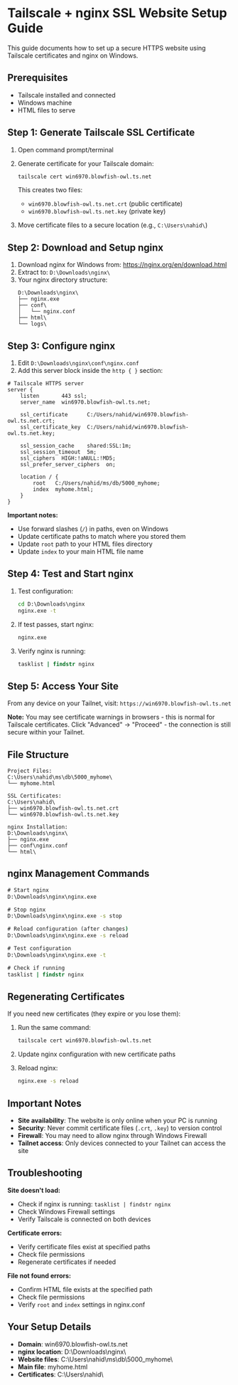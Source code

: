 # Tailscale + nginx SSL Website Setup Guide

This guide documents how to set up a secure HTTPS website using Tailscale certificates and nginx on Windows.

## Prerequisites
- Tailscale installed and connected
- Windows machine
- HTML files to serve

## Step 1: Generate Tailscale SSL Certificate

1. Open command prompt/terminal
2. Generate certificate for your Tailscale domain:
   ```bash
   tailscale cert win6970.blowfish-owl.ts.net
   ```
   
   This creates two files:
   - `win6970.blowfish-owl.ts.net.crt` (public certificate)
   - `win6970.blowfish-owl.ts.net.key` (private key)

3. Move certificate files to a secure location (e.g., `C:\Users\nahid\`)

## Step 2: Download and Setup nginx

1. Download nginx for Windows from: https://nginx.org/en/download.html
2. Extract to: `D:\Downloads\nginx\`
3. Your nginx directory structure:
   ```
   D:\Downloads\nginx\
   ├── nginx.exe
   ├── conf\
   │   └── nginx.conf
   ├── html\
   └── logs\
   ```

## Step 3: Configure nginx

1. Edit `D:\Downloads\nginx\conf\nginx.conf`
2. Add this server block inside the `http { }` section:

```nginx
# Tailscale HTTPS server
server {
    listen       443 ssl;
    server_name  win6970.blowfish-owl.ts.net;
    
    ssl_certificate      C:/Users/nahid/win6970.blowfish-owl.ts.net.crt;
    ssl_certificate_key  C:/Users/nahid/win6970.blowfish-owl.ts.net.key;
    
    ssl_session_cache    shared:SSL:1m;
    ssl_session_timeout  5m;
    ssl_ciphers  HIGH:!aNULL:!MD5;
    ssl_prefer_server_ciphers  on;
    
    location / {
        root   C:/Users/nahid/ms/db/5000_myhome;
        index  myhome.html;
    }
}
```

**Important notes:**
- Use forward slashes (`/`) in paths, even on Windows
- Update certificate paths to match where you stored them
- Update `root` path to your HTML files directory
- Update `index` to your main HTML file name

## Step 4: Test and Start nginx

1. Test configuration:
   ```cmd
   cd D:\Downloads\nginx
   nginx.exe -t
   ```

2. If test passes, start nginx:
   ```cmd
   nginx.exe
   ```

3. Verify nginx is running:
   ```cmd
   tasklist | findstr nginx
   ```

## Step 5: Access Your Site

From any device on your Tailnet, visit: `https://win6970.blowfish-owl.ts.net`

**Note:** You may see certificate warnings in browsers - this is normal for Tailscale certificates. Click "Advanced" → "Proceed" - the connection is still secure within your Tailnet.

## File Structure

```
Project Files:
C:\Users\nahid\ms\db\5000_myhome\
└── myhome.html

SSL Certificates:
C:\Users\nahid\
├── win6970.blowfish-owl.ts.net.crt
└── win6970.blowfish-owl.ts.net.key

nginx Installation:
D:\Downloads\nginx\
├── nginx.exe
├── conf\nginx.conf
└── html\
```

## nginx Management Commands

```cmd
# Start nginx
D:\Downloads\nginx\nginx.exe

# Stop nginx
D:\Downloads\nginx\nginx.exe -s stop

# Reload configuration (after changes)
D:\Downloads\nginx\nginx.exe -s reload

# Test configuration
D:\Downloads\nginx\nginx.exe -t

# Check if running
tasklist | findstr nginx
```

## Regenerating Certificates

If you need new certificates (they expire or you lose them):

1. Run the same command:
   ```bash
   tailscale cert win6970.blowfish-owl.ts.net
   ```

2. Update nginx configuration with new certificate paths
3. Reload nginx:
   ```cmd
   nginx.exe -s reload
   ```

## Important Notes

- **Site availability**: The website is only online when your PC is running
- **Security**: Never commit certificate files (`.crt`, `.key`) to version control
- **Firewall**: You may need to allow nginx through Windows Firewall
- **Tailnet access**: Only devices connected to your Tailnet can access the site

## Troubleshooting

**Site doesn't load:**
- Check if nginx is running: `tasklist | findstr nginx`
- Check Windows Firewall settings
- Verify Tailscale is connected on both devices

**Certificate errors:**
- Verify certificate files exist at specified paths
- Check file permissions
- Regenerate certificates if needed

**File not found errors:**
- Confirm HTML file exists at the specified path
- Check file permissions
- Verify `root` and `index` settings in nginx.conf

## Your Setup Details

- **Domain**: win6970.blowfish-owl.ts.net
- **nginx location**: D:\Downloads\nginx\
- **Website files**: C:\Users\nahid\ms\db\5000_myhome\
- **Main file**: myhome.html
- **Certificates**: C:\Users\nahid\